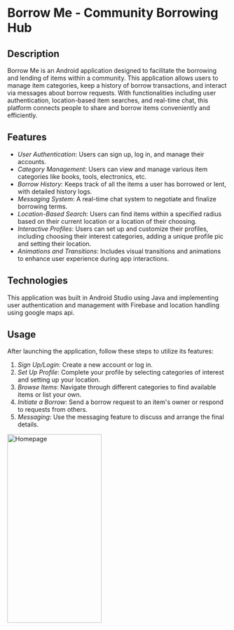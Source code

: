 # Borrow Me - Community Borrowing Hub 

## Description

Borrow Me is an Android application designed to facilitate the borrowing and lending of items within a community. This application allows users to manage item categories, keep a history of borrow transactions, and interact via messages about borrow requests. With functionalities including user authentication, location-based item searches, and real-time chat, this platform connects people to share and borrow items conveniently and efficiently.

## Features

- *User Authentication*: Users can sign up, log in, and manage their accounts.
- *Category Management*: Users can view and manage various item categories like books, tools, electronics, etc.
- *Borrow History*: Keeps track of all the items a user has borrowed or lent, with detailed history logs.
- *Messaging System*: A real-time chat system to negotiate and finalize borrowing terms.
- *Location-Based Search*: Users can find items within a specified radius based on their current location or a location of their choosing.
- *Interactive Profiles*: Users can set up and customize their profiles, including choosing their interest categories, adding a unique profile pic and setting their location.
- *Animations and Transitions*: Includes visual transitions and animations to enhance user experience during app interactions.

## Technologies

This application was built in Android Studio using Java and implementing user authentication and management with Firebase and location handling using google maps api. 

## Usage

After launching the application, follow these steps to utilize its features:

1. *Sign Up/Login*: Create a new account or log in.
2. *Set Up Profile*: Complete your profile by selecting categories of interest and setting up your location.
3. *Browse Items*: Navigate through different categories to find available items or list your own.
4. *Initiate a Borrow*: Send a borrow request to an item's owner or respond to requests from others.
5. *Messaging*: Use the messaging feature to discuss and arrange the final details.

<img src="[https://github.com/Noam0/Homie-App/assets/101128914/74d896e2-5aef-4f0a-8021-71c213e9d198](https://github.com/NimiB2/BorrowMe/assets/131991393/d0063b61-0ced-4660-9492-5a7d55426f14]" alt="Homepage" width="215" height="430">

